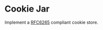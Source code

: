 # Cookie Jar

Implement a [RFC6265][rfc6265] compliant cookie store.

[rfc6265]: https://tools.ietf.org/html/rfc6265
